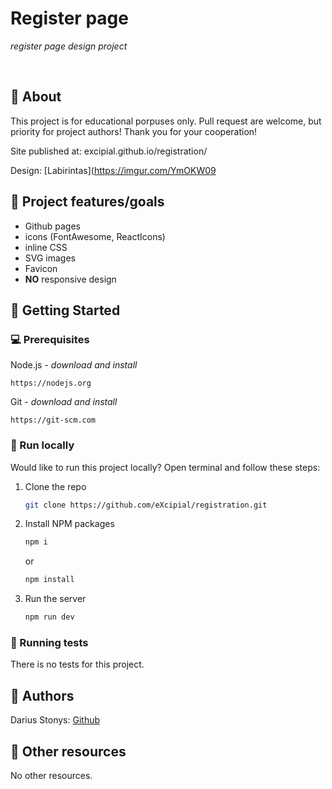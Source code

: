
# Register page

_register page design project_

<br>

## 🌟 About

This project is for educational porpuses only. Pull request are welcome, but priority for project authors! Thank you for your cooperation!

Site published at: excipial.github.io/registration/

Design: [Labirintas](https://imgur.com/YmOKW09

## 🎯 Project features/goals

-   Github pages
-   icons (FontAwesome, ReactIcons)
-   inline CSS
-   SVG images
-   Favicon
-   **NO** responsive design

## 🧰 Getting Started

### 💻 Prerequisites

Node.js - _download and install_

```
https://nodejs.org
```

Git - _download and install_

```
https://git-scm.com
```

### 🏃 Run locally

Would like to run this project locally? Open terminal and follow these steps:

1. Clone the repo
    ```sh
    git clone https://github.com/eXcipial/registration.git
    ```
2. Install NPM packages
    ```sh
    npm i
    ```
    or
    ```sh
    npm install
    ```
3. Run the server
    ```sh
    npm run dev
    ```

### 🧪 Running tests

There is no tests for this project.

## 🎅 Authors

Darius Stonys: [Github](https://github.com/eXcipial)



## 🔗 Other resources

No other resources.


